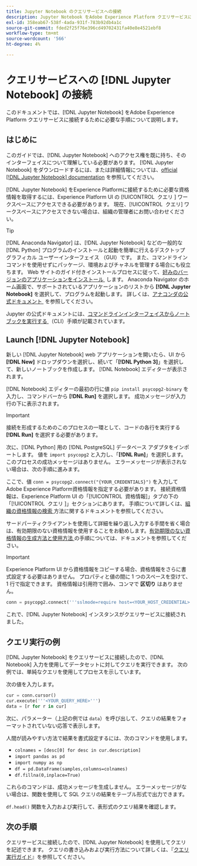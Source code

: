 ```yaml
---
title: Jupyter Notebook のクエリサービスへの接続
description: Jupyter Notebook をAdobe Experience Platform クエリサービスに接続する方法を説明します。
exl-id: 358eab67-538f-4ada-931f-783b92db4a1c
source-git-commit: fded2f25f76e396cd49702431fa40e8e4521ebf8
workflow-type: tm+mt
source-wordcount: '566'
ht-degree: 4%

---
```


# クエリサービスへの [!DNL Jupyter Notebook] の接続

このドキュメントでは、[!DNL Jupyter Notebook] をAdobe Experience Platform クエリサービスに接続するために必要な手順について説明します。

## はじめに

このガイドでは、[!DNL Jupyter Notebook] へのアクセス権を既に持ち、そのインターフェイスについて理解している必要があります。 [!DNL Jupyter Notebook] をダウンロードするには、または詳細情報については、[official [!DNL Jupyter Notebook] documentation](https://jupyter.org/) を参照してください。

[!DNL Jupyter Notebook] をExperience Platformに接続するために必要な資格情報を取得するには、Experience Platform UI の [!UICONTROL &#x200B; クエリ &#x200B;] ワークスペースにアクセスできる必要があります。 現在、[!UICONTROL &#x200B; クエリ &#x200B;] ワークスペースにアクセスできない場合は、組織の管理者にお問い合わせください。

>[!TIP]
>
>[!DNL Anaconda Navigator] は、[!DNL Jupyter Notebook] などの一般的な [!DNL Python] プログラムのインストールと起動を簡単に行えるデスクトップ グラフィカル ユーザーインターフェイス （GUI）です。 また、コマンドラインコマンドを使用せずにパッケージ、環境およびチャネルを管理する場合にも役立ちます。
>Web サイトのガイド付きインストールプロセスに従って、[&#x200B; 好みのバージョンのアプリケーションをインストール &#x200B;](https://docs.anaconda.com/anaconda/install/) します。
>Anaconda Navigator のホーム画面で、サポートされているアプリケーションのリストから **[!DNL Jupyter Notebook]** を選択して、プログラムを起動します。
>詳しくは、[&#x200B; アナコンダの公式ドキュメント &#x200B;](https://docs.anaconda.com/anaconda/navigator/) を参照してください。

Jupyter の公式ドキュメントには、[&#x200B; コマンドラインインターフェイスからノートブックを実行する &#x200B;](https://docs.jupyter.org/en/latest/running.html#how-do-i-open-a-specific-notebook) （CLI）手順が記載されています。

## Launch [!DNL Jupyter Notebook]

新しい [!DNL Jupyter Notebook] web アプリケーションを開いたら、UI から **[!DNL New]** ドロップダウンを選択し、続いて「**[!DNL Python 3]**」を選択して、新しいノートブックを作成します。 [!DNL Notebook] エディターが表示されます。

[!DNL Notebook] エディターの最初の行に値 `pip install psycopg2-binary` を入力し、コマンドバーから **[!DNL Run]** を選択します。 成功メッセージが入力行の下に表示されます。

>[!IMPORTANT]
>
>接続を形成するためのこのプロセスの一環として、コードの各行を実行する **[!DNL Run]** を選択する必要があります。

次に、[!DNL Python] 用の [!DNL PostgreSQL] データベース アダプタをインポートします。 値を `import psycopg2` と入力し、「**[!DNL Run]**」を選択します。 このプロセスの成功メッセージはありません。 エラーメッセージが表示されない場合は、次の手順に進みます。

ここで、値 `conn = psycopg2.connect("{YOUR_CREDENTIALS}")` を入力してAdobe Experience Platform資格情報を指定する必要があります。 接続資格情報は、Experience Platform UI の「[!UICONTROL &#x200B; 資格情報 &#x200B;]」タブの下の「[!UICONTROL &#x200B; クエリ &#x200B;]」セクションにあります。 手順について詳しくは、[&#x200B; 組織の資格情報の検索 &#x200B;](../ui/credentials.md) 方法に関するドキュメントを参照してください。

サードパーティクライアントを使用して詳細を繰り返し入力する手間を省く場合は、有効期限のない資格情報を使用することをお勧めします。 [&#x200B; 有効期限のない資格情報の生成方法と使用方法 &#x200B;](../ui/credentials.md#non-expiring-credentials) の手順については、ドキュメントを参照してください。

>[!IMPORTANT]
>
>Experience Platform UI から資格情報をコピーする場合、資格情報をさらに書式設定する必要はありません。 プロパティと値の間に 1 つのスペースを空けて、1 行で指定できます。 資格情報は引用符で囲み、コンマで **区切り** はありません。

```python
conn = psycopg2.connect('''sslmode=require host=<YOUR_HOST_CREDENTIAL> port=80 dbname=prod:all user=<YOUR_ORGANIZATION_ID> password=<YOUR_PASSWORD>''')"
```

これで、[!DNL Jupyter Notebook] インスタンスがクエリサービスに接続されました。

## クエリ実行の例

[!DNL Jupyter Notebook] をクエリサービスに接続したので、[!DNL Notebook] 入力を使用してデータセットに対してクエリを実行できます。 次の例では、単純なクエリを使用してプロセスを示しています。

次の値を入力します。

```python
cur = conn.cursor()
cur.execute('''<YOUR_QUERY_HERE>''')
data = [r for r in cur]
```

次に、パラメーター（上記の例では `data`）を呼び出して、クエリの結果をフォーマットされていない応答で表示します。

人間が読みやすい方法で結果を書式設定するには、次のコマンドを使用します。

- `colnames = [desc[0] for desc in cur.description]`
- `import pandas as pd`
- `import numpy as np`
- `df = pd.DataFrame(samples,columns=colnames)`
- `df.fillna(0,inplace=True)`

これらのコマンドは、成功メッセージを生成しません。 エラーメッセージがない場合は、関数を使用して SQL クエリの結果をテーブル形式で出力できます。

`df.head()` 関数を入力および実行して、表形式のクエリ結果を確認します。

## 次の手順

クエリサービスに接続したので、[!DNL Jupyter Notebook] を使用してクエリを記述できます。 クエリの書き込みおよび実行方法について詳しくは、『[クエリ実行ガイド](../best-practices/writing-queries.md)』を参照してください。
